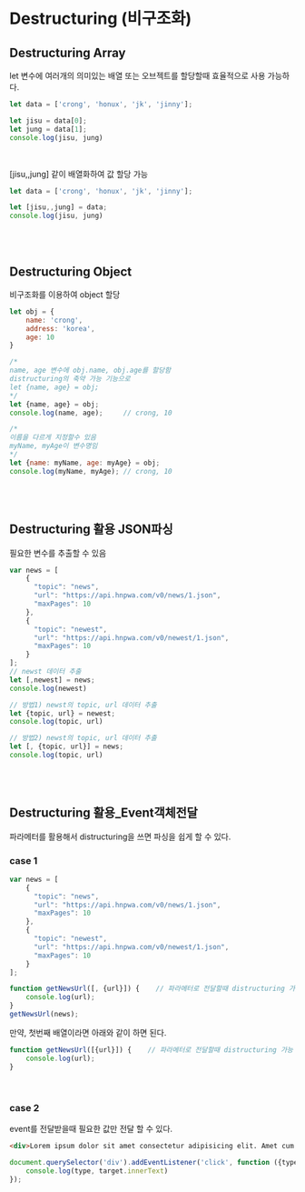 # Destructuring (비구조화)

## Destructuring Array
let 변수에 여러개의 의미있는 배열 또는 오브젝트를 할당할때 효율적으로 사용 가능하다.
```javascript
let data = ['crong', 'honux', 'jk', 'jinny'];

let jisu = data[0];
let jung = data[1];
console.log(jisu, jung)
```
<br>

[jisu,,jung] 같이 배열화하여 값 할당 가능
```javascript
let data = ['crong', 'honux', 'jk', 'jinny'];

let [jisu,,jung] = data;
console.log(jisu, jung)
```

<br><br>

## Destructuring Object
비구조화를 이용하여 object 할당
```javascript
let obj = {
    name: 'crong',
    address: 'korea',
    age: 10
}

/*
name, age 변수에 obj.name, obj.age를 할당함
distructuring의 축약 가능 기능으로
let {name, age} = obj;
*/
let {name, age} = obj;
console.log(name, age);     // crong, 10

/* 
이름을 다르게 지정할수 있음
myName, myAge이 변수명임
*/
let {name: myName, age: myAge} = obj;
console.log(myName, myAge); // crong, 10
```

<br><br>

## Destructuring 활용 JSON파싱
필요한 변수를 추출할 수 있음
```javascript
var news = [
    {
      "topic": "news",
      "url": "https://api.hnpwa.com/v0/news/1.json",
      "maxPages": 10
    },
    {
      "topic": "newest",
      "url": "https://api.hnpwa.com/v0/newest/1.json",
      "maxPages": 10
    }
];
// newst 데이터 추출
let [,newest] = news;
console.log(newest)

// 방법1) newst의 topic, url 데이터 추출
let {topic, url} = newest;
console.log(topic, url)

// 방법2) newst의 topic, url 데이터 추출
let [, {topic, url}] = news;
console.log(topic, url)
```
<br><br>

## Destructuring 활용_Event객체전달
파라메터를 활용해서 distructuring을 쓰면 파싱을 쉽게 할 수 있다.

### case 1
```javascript
var news = [
    {
      "topic": "news",
      "url": "https://api.hnpwa.com/v0/news/1.json",
      "maxPages": 10
    },
    {
      "topic": "newest",
      "url": "https://api.hnpwa.com/v0/newest/1.json",
      "maxPages": 10
    }
];

function getNewsUrl([, {url}]) {    // 파라메터로 전달할때 distructuring 가능
    console.log(url);
}
getNewsUrl(news);
```
만약, 첫번째 배열이라면 아래와 같이 하면 된다.

```javascript
function getNewsUrl([{url}]) {    // 파라메터로 전달할때 distructuring 가능
    console.log(url);
}
```

<br>

### case 2
event를 전달받을때 필요한 값만 전달 할 수 있다.
```html
<div>Lorem ipsum dolor sit amet consectetur adipisicing elit. Amet cum consequuntur maxime rem est adipisci ad, aspernatur molestiae cumque reprehenderit quo ipsa delectus dolorum vitae dicta. Reiciendis earum explicabo ea.</div>
```
```javascript
document.querySelector('div').addEventListener('click', function ({type, target}) {
    console.log(type, target.innerText)
});
```
